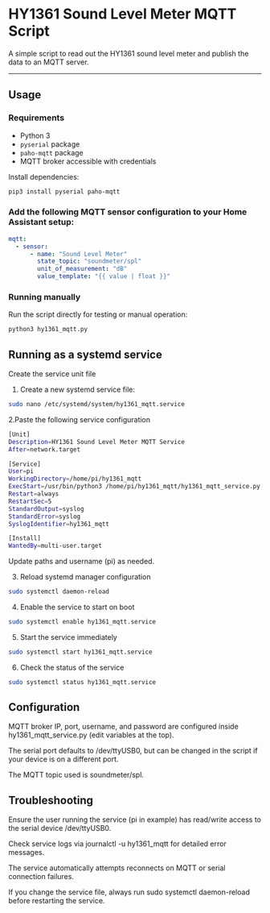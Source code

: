 # HY1361 Sound Level Meter MQTT Script

A simple script to read out the HY1361 sound level meter and publish the data to an MQTT server.

---

## Usage

### Requirements

- Python 3
- `pyserial` package
- `paho-mqtt` package
- MQTT broker accessible with credentials

Install dependencies:

```bash
pip3 install pyserial paho-mqtt
```

### Add the following MQTT sensor configuration to your Home Assistant setup:

```yaml
mqtt:
  - sensor:
      - name: "Sound Level Meter"
        state_topic: "soundmeter/spl"
        unit_of_measurement: "dB"
        value_template: "{{ value | float }}"
```

### Running manually
Run the script directly for testing or manual operation:
```bash
python3 hy1361_mqtt.py
```

## Running as a systemd service
Create the service unit file

1. Create a new systemd service file:
```bash
sudo nano /etc/systemd/system/hy1361_mqtt.service
```
2.Paste the following service configuration
```bash
[Unit]
Description=HY1361 Sound Level Meter MQTT Service
After=network.target

[Service]
User=pi
WorkingDirectory=/home/pi/hy1361_mqtt
ExecStart=/usr/bin/python3 /home/pi/hy1361_mqtt/hy1361_mqtt_service.py
Restart=always
RestartSec=5
StandardOutput=syslog
StandardError=syslog
SyslogIdentifier=hy1361_mqtt

[Install]
WantedBy=multi-user.target
```
Update paths and username (pi) as needed.

3. Reload systemd manager configuration
```bash
sudo systemctl daemon-reload
```
4. Enable the service to start on boot
```bash
sudo systemctl enable hy1361_mqtt.service
```
5. Start the service immediately
```bash
sudo systemctl start hy1361_mqtt.service
```
6. Check the status of the service
```bash
sudo systemctl status hy1361_mqtt.service
```


## Configuration
MQTT broker IP, port, username, and password are configured inside hy1361_mqtt_service.py (edit variables at the top).

The serial port defaults to /dev/ttyUSB0, but can be changed in the script if your device is on a different port.

The MQTT topic used is soundmeter/spl.

## Troubleshooting
Ensure the user running the service (pi in example) has read/write access to the serial device /dev/ttyUSB0.

Check service logs via journalctl -u hy1361_mqtt for detailed error messages.

The service automatically attempts reconnects on MQTT or serial connection failures.

If you change the service file, always run sudo systemctl daemon-reload before restarting the service.

